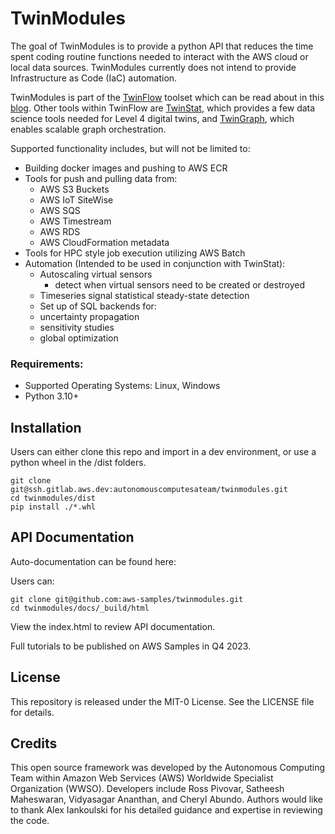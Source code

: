 # TwinModules

The goal of TwinModules is to provide a python API that reduces the time spent coding routine functions needed to interact with the AWS cloud or local data sources.  TwinModules currently does not intend to provide Infrastructure as Code (IaC) automation. 

TwinModules is part of the [TwinFlow](https://github.com/aws-samples/twinflow) toolset which can be read about in this [blog](https://aws.amazon.com/blogs/hpc/predictive-models-and-simulations-with-twinflow-on-aws/). Other tools within TwinFlow are [TwinStat](https://github.com/aws-samples/twinstat), which provides a few data science tools needed for Level 4 digital twins, and [TwinGraph](https://github.com/aws-samples/twingraph), which enables scalable graph orchestration.


Supported functionality includes, but will not be limited to:
- Building docker images and pushing to AWS ECR
- Tools for push and pulling data from:
  - AWS S3 Buckets
  - AWS IoT SiteWise
  - AWS SQS
  - AWS Timestream
  - AWS RDS
  - AWS CloudFormation metadata
- Tools for HPC style job execution utilizing AWS Batch
- Automation (Intended to be used in conjunction with TwinStat):
  - Autoscaling virtual sensors
    - detect when virtual sensors need to be created or destroyed
  - Timeseries signal statistical steady-state detection
  - Set up of SQL backends for:
   - uncertainty propagation
   - sensitivity studies
   - global optimization
    

### Requirements: 

- Supported Operating Systems: Linux, Windows
- Python 3.10+

## Installation

Users can either clone this repo and import in a dev environment, or use a python wheel in the /dist folders.

```
git clone git@ssh.gitlab.aws.dev:autonomouscomputesateam/twinmodules.git
cd twinmodules/dist
pip install ./*.whl

```


## API Documentation

Auto-documentation can be found here:

Users can:

```
git clone git@github.com:aws-samples/twinmodules.git
cd twinmodules/docs/_build/html
```
View the index.html to review API documentation.

Full tutorials to be published on AWS Samples in Q4 2023.


## License
This repository is released under the MIT-0 License. See the LICENSE file for details.

## Credits

This open source framework was developed by the Autonomous Computing Team within Amazon Web Services (AWS) Worldwide Specialist Organization (WWSO). Developers include Ross Pivovar, Satheesh Maheswaran, Vidyasagar Ananthan, and Cheryl Abundo. Authors would like to thank Alex Iankoulski for his detailed guidance and expertise in reviewing the code.
